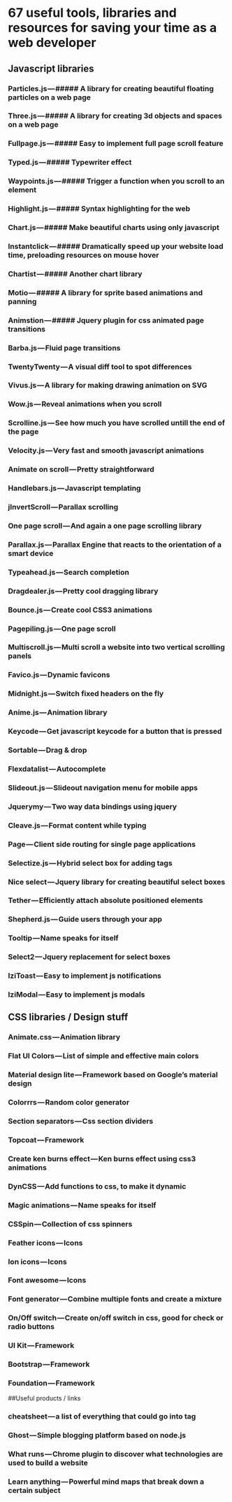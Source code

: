 # 67 useful tools, libraries and resources for saving your time as a web developer

## Javascript libraries

### Particles.js — ##### A library for creating beautiful floating particles on a web page
### Three.js — ##### A library for creating 3d objects and spaces on a web page
### Fullpage.js — ##### Easy to implement full page scroll feature
### Typed.js — ##### Typewriter effect
### Waypoints.js — ##### Trigger a function when you scroll to an element
### Highlight.js — ##### Syntax highlighting for the web
### Chart.js — ##### Make beautiful charts using only javascript
### Instantclick — ##### Dramatically speed up your website load time, preloading resources on mouse hover
### Chartist — ##### Another chart library
### Motio — ##### A library for sprite based animations and panning
### Animstion — ##### Jquery plugin for css animated page transitions
### Barba.js — Fluid page transitions
### TwentyTwenty — A visual diff tool to spot differences
### Vivus.js — A library for making drawing animation on SVG
### Wow.js — Reveal animations when you scroll
### Scrolline.js — See how much you have scrolled untill the end of the page
### Velocity.js — Very fast and smooth javascript animations
### Animate on scroll — Pretty straightforward
### Handlebars.js — Javascript templating
### jInvertScroll — Parallax scrolling
### One page scroll — And again a one page scrolling library
### Parallax.js — Parallax Engine that reacts to the orientation of a smart device
### Typeahead.js — Search completion
### Dragdealer.js — Pretty cool dragging library
### Bounce.js — Create cool CSS3 animations
### Pagepiling.js — One page scroll
### Multiscroll.js — Multi scroll a website into two vertical scrolling panels
### Favico.js — Dynamic favicons
### Midnight.js — Switch fixed headers on the fly
### Anime.js — Animation library
### Keycode — Get javascript keycode for a button that is pressed
### Sortable — Drag & drop
### Flexdatalist — Autocomplete
### Slideout.js — Slideout navigation menu for mobile apps
### Jquerymy — Two way data bindings using jquery
### Cleave.js — Format content while typing
### Page — Client side routing for single page applications
### Selectize.js — Hybrid select box for adding tags
### Nice select — Jquery library for creating beautiful select boxes
### Tether — Efficiently attach absolute positioned elements
### Shepherd.js — Guide users through your app
### Tooltip — Name speaks for itself
### Select2 — Jquery replacement for select boxes
### IziToast — Easy to implement js notifications
### IziModal — Easy to implement js modals

## CSS libraries / Design stuff

### Animate.css — Animation library
### Flat UI Colors — List of simple and effective main colors
### Material design lite — Framework based on Google’s material design
### Colorrrs — Random color generator
### Section separators — Css section dividers
### Topcoat — Framework
### Create ken burns effect — Ken burns effect using css3 animations
### DynCSS — Add functions to css, to make it dynamic
### Magic animations — Name speaks for itself
### CSSpin — Collection of css spinners
### Feather icons — Icons
### Ion icons — Icons
### Font awesome — Icons
### Font generator — Combine multiple fonts and create a mixture
### On/Off switch — Create on/off switch in css, good for check or radio buttons
### UI Kit — Framework
### Bootstrap — Framework
### Foundation — Framework

##Useful products / links
### <head> cheatsheet — a list of everything that could go into <head> tag
### Ghost — Simple blogging platform based on node.js
### What runs — Chrome plugin to discover what technologies are used to build a website
### Learn anything — Powerful mind maps that break down a certain subject

